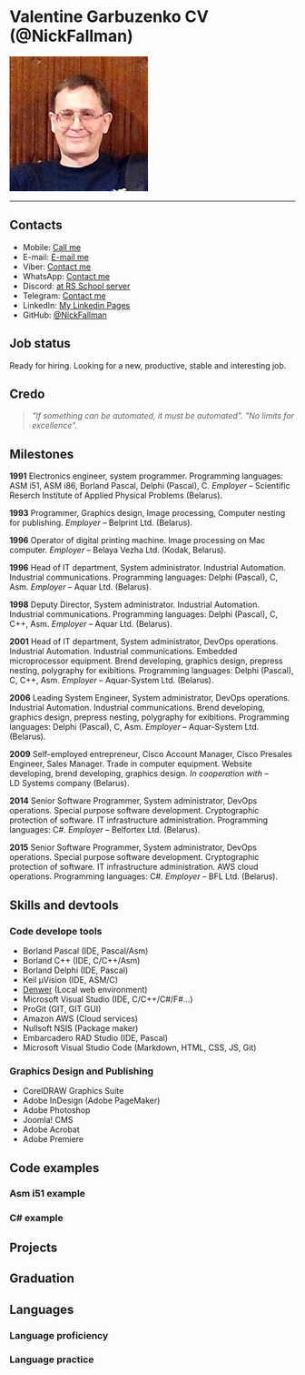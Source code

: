# Valentine Garbuzenko CV (@NickFallman)

![My CV image](./assets/imgs/profile-photo.jpg)

***

## Contacts

* Mobile: [Call me](tel:+375297682306)
* E-mail: [E-mail me](mailto:nickf@tut.by)
* Viber: [Contact me](viber://chat?number=%2B375297682306)
* WhatsApp: [Contact me](https://wa.me/375297682306)
* Discord: [at RS School server](https://discordapp.com/users/516715744646660106)
* Telegram: [Contact me](https://t.me/nickfallman)
* LinkedIn: [My Linkedin Pages](https://www.linkedin.com/in/valentine-garbuzenko-46134341/)
* GitHub: [@NickFallman](https://github.com/nickfallman)

## Job status

Ready for hiring. Looking for a new, productive, stable and interesting job.

## Credo

>*"If something can be automated, it must be automated".*
>*"No limits for excellence".*

## Milestones

**1991** Electronics engineer, system programmer. Programming languages: ASM i51, ASM i86, Borland Pascal, Delphi (Pascal), C. *Employer* – Scientific Reserch Institute of Applied Physical Problems (Belarus).

**1993** Programmer, Graphics design, Image processing, Computer nesting for publishing. *Employer* – Belprint Ltd. (Belarus).

**1996** Operator of digital printing machine. Image processing on Mac computer. *Employer* – Belaya Vezha Ltd. (Kodak, Belarus).

**1996** Head of IT department, System administrator. Industrial Automation. Industrial communications. Programming languages: Delphi (Pascal), C, Asm. *Employer* – Aquar Ltd. (Belarus).

**1998** Deputy Director, System administrator. Industrial Automation. Industrial communications. Programming languages: Delphi (Pascal), C, C++, Asm. *Employer* – Aquar Ltd. (Belarus).

**2001** Head of IT department, System administrator, DevOps operations. Industrial Automation. Industrial communications. Embedded microprocessor equipment. Brend developing, graphics design, prepress nesting, polygraphy for exibitions. Programming languages: Delphi (Pascal), C, C++, Asm. *Employer* – Aquar-System Ltd. (Belarus).

**2006** Leading System Engineer, System administrator, DevOps operations. Industrial Automation. Industrial communications. Brend developing, graphics design, prepress nesting, polygraphy for exibitions. Programming languages: Delphi (Pascal), C, Asm. *Employer* – Aquar-System Ltd. (Belarus).

**2009** Self-employed entrepreneur, Cisco Account Manager, Cisco Presales Engineer, Sales Manager. Trade in computer equipment. Website developing, brend developing, graphics design. *In cooperation with* – LD Systems company (Belarus).

**2014** Senior Software Programmer, System administrator, DevOps operations. Special purpose software development. Cryptographic protection of software. IT infrastructure аdministration. Programming languages: C#. *Employer* – Belfortex Ltd. (Belarus).

**2015** Senior Software Programmer, System administrator, DevOps operations. Special purpose software development. Cryptographic protection of software. IT infrastructure аdministration. AWS cloud operations. Programming languages: C#. *Employer* – BFL Ltd. (Belarus).

## Skills and devtools

### Code develope tools

* Borland Pascal (IDE, Pascal/Asm)
* Borland C++ (IDE, C/C++/Asm)
* Borland Delphi (IDE, Pascal)
* Keil µVision (IDE, ASM/C)
* [Denwer](http://www.denwer.ru) (Local web environment)
* Microsoft Visual Studio (IDE, C/C++/C#/F#...)
* ProGit (GIT, GIT GUI)
* Amazon AWS (Cloud services)
* Nullsoft NSIS (Package maker)
* Embarcadero RAD Studio (IDE, Pascal)
* Microsoft Visual Studio Code (Markdown, HTML, CSS, JS, Git)

### Graphics Design and Publishing

* CorelDRAW Graphics Suite
* Adobe InDesign (Adobe PageMaker)
* Adobe Photoshop
* Joomla! CMS
* Adobe Acrobat
* Adobe Premiere

## Code examples

### Asm i51 example

### C# example

## Projects

## Graduation

## Languages

### Language proficiency

### Language practice
